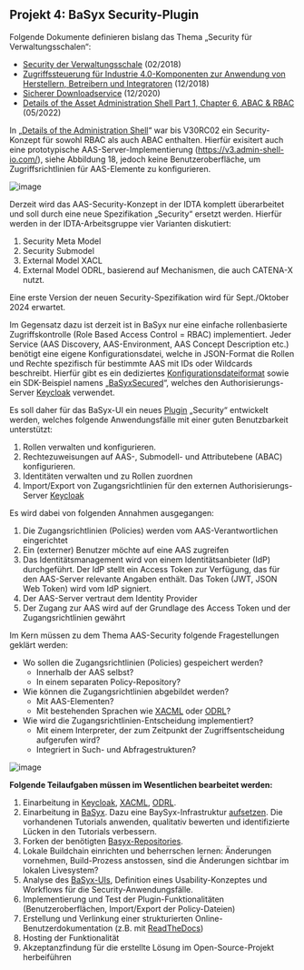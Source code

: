 ## Projekt 4: **BaSyx Security-Plugin**

Folgende Dokumente definieren bislang das Thema „Security für Verwaltungsschalen“:

- [Security der Verwaltungsschale](https://www.plattform-i40.de/PI40/Redaktion/DE/Downloads/Publikation/security-der-verwaltungsschale.html) (02/2018)
- [Zugriffssteuerung für Industrie 4.0-Komponenten zur Anwendung von Herstellern, Betreibern und Integratoren](https://www.plattform-i40.de/PI40/Redaktion/DE/Downloads/Publikation/zugriffssteuerung-industrie40-komponenten.html) (12/2018)
- [Sicherer Downloadservice](https://www.plattform-i40.de/PI40/Redaktion/EN/Downloads/Publikation/secure_downloadservice.html) (12/2020)
- [Details of the Asset Administration Shell Part 1, Chapter 6, ABAC & RBAC](https://www.plattform-i40.de/PI40/Redaktion/DE/Downloads/Publikation/Details_of_the_Asset_Administration_Shell_Part1_V3.html) (05/2022)

In „[Details of the Administration Shell](https://admin-shell-io.github.io/aas-specs-antora/IDTA-01003-a/v3.0/index.html)“ war bis V30RC02 ein Security-Konzept für sowohl RBAC als auch ABAC enthalten. Hierfür exisitert auch eine prototypische AAS-Server-Implementierung (https://v3.admin-shell-io.com/), siehe Abbildung 18,  jedoch keine Benutzeroberfläche, um Zugriffsrichtlinien für AAS-Elemente zu konfigurieren.

![image](https://github.com/user-attachments/assets/4eee8263-d331-442b-b0d3-95a7a1e74f57)

Derzeit wird das AAS-Security-Konzept in der IDTA komplett überarbeitet und soll durch eine neue Spezifikation „Security“ ersetzt werden. Hierfür werden in der IDTA-Arbeitsgruppe vier Varianten diskutiert:

1. Security Meta Model
2. Security Submodel
3. External Model XACL
4. External Model ODRL, basierend auf Mechanismen, die auch CATENA-X nutzt.

Eine erste Version der neuen Security-Spezifikation wird für Sept./Oktober 2024 erwartet.

Im Gegensatz dazu ist derzeit ist in BaSyx nur eine einfache rollenbasierte Zugriffskontrolle (Role Based Access Control = RBAC) implementiert. Jeder Service (AAS Discovery, AAS-Environment, AAS Concept Description etc.) benötigt eine eigene Konfigurationsdatei, welche in JSON-Format die Rollen und Rechte spezifisch für bestimmte AAS mit IDs oder Wildcards beschreibt. Hierfür gibt es ein dediziertes [Konfigurationsdateiformat](https://wiki.basyx.org/en/latest/content/user_documentation/basyx_components/v2/aas_discovery/features/authorization.html#rbac-rule-configuration) sowie ein SDK-Beispiel namens „[BaSyxSecured](https://github.com/eclipse-basyx/basyx-java-server-sdk/tree/main/examples/BaSyxSecured)“, welches den Authorisierungs-Server [Keycloak](https://www.keycloak.org/docs/latest/server_admin/index.html) verwendet.

Es soll daher für das BaSyx-UI ein neues [Plugin](https://wiki.basyx.org/en/latest/content/user_documentation/basyx_components/web_ui/features/plugin_mechanism.html) „Security“ entwickelt werden, welches folgende Anwendungsfälle mit einer guten Benutzbarkeit unterstützt:

1. Rollen verwalten und konfigurieren.
2. Rechtezuweisungen auf AAS-, Submodell- und Attributebene (ABAC) konfigurieren.
3. Identitäten verwalten und zu Rollen zuordnen
4. Import/Export von Zugangsrichtlinien für den externen Authorisierungs-Server [Keycloak](https://www.keycloak.org/docs/latest/server_admin/index.html)

Es wird dabei von folgenden Annahmen ausgegangen:

1. Die Zugangsrichtlinien (Policies) werden vom AAS-Verantwortlichen eingerichtet
2. Ein (externer) Benutzer möchte auf eine AAS zugreifen
3. Das Identitätsmanagement wird von einem Identitätsanbieter (IdP) durchgeführt. Der IdP stellt ein Access Token zur Verfügung, das für den AAS-Server relevante Angaben enthält. Das Token (JWT, JSON Web Token) wird vom IdP signiert.
4. Der AAS-Server vertraut dem Identity Provider
5. Der Zugang zur AAS wird auf der Grundlage des Access Token und der Zugangsrichtlinien gewährt

Im Kern müssen zu dem Thema AAS-Security folgende Fragestellungen geklärt werden:

- Wo sollen die Zugangsrichtlinien (Policies) gespeichert werden?
  - Innerhalb der AAS selbst?
  - In einem separaten Policy-Repository?
- Wie können die Zugangsrichtlinien abgebildet werden?
  - Mit AAS-Elementen?
  - Mit bestehenden Sprachen wie [XACML](https://en.wikipedia.org/wiki/XACML) oder [ODRL](https://en.wikipedia.org/wiki/ODRL)?
- Wie wird die Zugangsrichtlinien-Entscheidung implementiert?
  - Mit einem Interpreter, der zum Zeitpunkt der Zugriffsentscheidung aufgerufen wird?
  - Integriert in Such- und Abfragestrukturen?

![image](https://github.com/user-attachments/assets/96419526-2e05-47d6-9083-47ed9e4c08a9)

**Folgende Teilaufgaben müssen im Wesentlichen bearbeitet werden:**

1. Einarbeitung in [Keycloak](https://www.keycloak.org/), [XACML](https://en.wikipedia.org/wiki/XACML), [ODRL](https://en.wikipedia.org/wiki/ODRL).
2. Einarbeitung in [BaSyx](https://eclipse.dev/basyx). Dazu eine BaySyx-Infrastruktur [aufsetzen](https://basyx.org/get-started/introduction). Die vorhandenen Tutorials anwenden, qualitativ bewerten und identifizierte Lücken in den Tutorials verbessern.
3. Forken der benötigten [Basyx-Repositories](https://github.com/eclipse-basyx/basyx-applications/tree/main/aas-gui).
4. Lokale Buildchain einrichten und beherrschen lernen: Änderungen vornehmen, Build-Prozess anstossen, sind die Änderungen sichtbar im lokalen Livesystem?
5. Analyse des [BaSyx-UIs](https://wiki.basyx.org/en/latest/content/user_documentation/basyx_components/web_ui/index.html), Definition eines Usability-Konzeptes und Workflows für die Security-Anwendungsfälle.
6. Implementierung und Test der Plugin-Funktionalitäten (Benutzeroberflächen, Import/Export der Policy-Dateien)
7. Erstellung und Verlinkung einer strukturierten Online-Benutzerdokumentation (z.B. mit [ReadTheDocs](https://app.readthedocs.org/))
8. Hosting der Funktionalität
9. Akzeptanzfindung für die erstellte Lösung im Open-Source-Projekt herbeiführen
